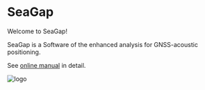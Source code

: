 # SeaGap

Welcome to SeaGap!

SeaGap is a Software of the enhanced analysis for GNSS-acoustic positioning.

See [online manual](https://f-tommy.github.io/SeaGapDocs/) in detail.

![logo](https://user-images.githubusercontent.com/39943988/213900070-0ff33731-443c-4666-b940-e2c100b433de.png)
